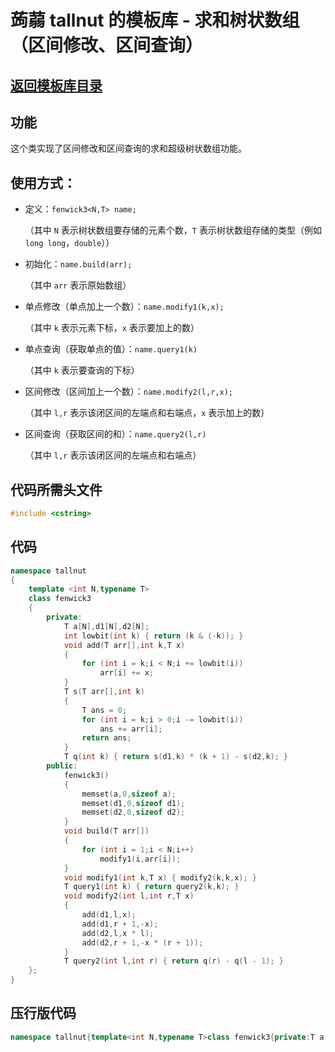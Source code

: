 # 蒟蒻 tallnut 的模板库 - 求和树状数组（区间修改、区间查询）
## [返回模板库目录](https://tallnutliu.github.io/github-pages/2025/02/15/My-Templates-(Chinese-version).html)
## 功能
这个类实现了区间修改和区间查询的求和超级树状数组功能。
## 使用方式：
- 定义：`fenwick3<N,T> name;`
  
  （其中 `N` 表示树状数组要存储的元素个数，`T` 表示树状数组存储的类型（例如 `long long`，`double`））
  
- 初始化：`name.build(arr);`
  
  （其中 `arr` 表示原始数组）
  
- 单点修改（单点加上一个数）：`name.modify1(k,x);`
  
  （其中 `k` 表示元素下标，`x` 表示要加上的数）
  
- 单点查询（获取单点的值）：`name.query1(k)`

  （其中 `k` 表示要查询的下标）
  
- 区间修改（区间加上一个数）：`name.modify2(l,r,x);`
  
  （其中 `l,r` 表示该闭区间的左端点和右端点，`x` 表示加上的数）
  
- 区间查询（获取区间的和）：`name.query2(l,r)`
  
  （其中 `l,r` 表示该闭区间的左端点和右端点）
## 代码所需头文件
```cpp
#include <cstring>
```
## 代码
```cpp
namespace tallnut
{
	template <int N,typename T>
	class fenwick3
	{
		private:
			T a[N],d1[N],d2[N];
			int lowbit(int k) { return (k & (-k)); }
			void add(T arr[],int k,T x)
			{
				for (int i = k;i < N;i += lowbit(i))
					arr[i] += x;
			}
			T s(T arr[],int k)
			{
				T ans = 0;
				for (int i = k;i > 0;i -= lowbit(i))
					ans += arr[i];
				return ans;
			}
			T q(int k) { return s(d1,k) * (k + 1) - s(d2,k); }
		public:
			fenwick3()
			{
				memset(a,0,sizeof a);
				memset(d1,0,sizeof d1);
				memset(d2,0,sizeof d2);
			}
			void build(T arr[])
			{
				for (int i = 1;i < N;i++)
					modify1(i,arr[i]);
			}
			void modify1(int k,T x) { modify2(k,k,x); }
			T query1(int k) { return query2(k,k); }
			void modify2(int l,int r,T x)
			{
				add(d1,l,x);
				add(d1,r + 1,-x);
				add(d2,l,x * l);
				add(d2,r + 1,-x * (r + 1));
			}
			T query2(int l,int r) { return q(r) - q(l - 1); }
	};
}
```
## 压行版代码
```cpp
namespace tallnut{template<int N,typename T>class fenwick3{private:T a[N],d1[N],d2[N];int lowbit(int k){return(k&(-k));}void add(T arr[],int k,T x){for(int i=k;i<N;i+=lowbit(i))arr[i]+=x;}T s(T arr[],int k){T ans=0;for(int i=k;i>0;i-=lowbit(i))ans+=arr[i];return ans;}T q(int k){return s(d1,k)*(k+1)-s(d2,k);}public:fenwick3(){memset(a,0,sizeof a);memset(d1,0,sizeof d1);memset(d2,0,sizeof d2);}void build(T arr[]){for(int i=1;i<N;i++)modify1(i,arr[i]);}void modify1(int k,T x){modify2(k,k,x);}T query1(int k){return query2(k,k);}void modify2(int l,int r,T x){add(d1,l,x);add(d1,r+1,-x);add(d2,l,x*l);add(d2,r+1,-x*(r+1));}T query2(int l,int r){return q(r)-q(l-1);}};}
```
